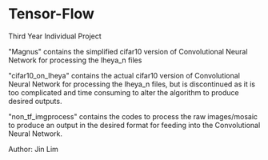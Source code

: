 # Tensor-Flow
Third Year Individual Project

"Magnus" contains the simplified cifar10 version of Convolutional Neural Network for processing the Iheya_n files

"cifar10_on_Iheya" contains the actual cifar10 version of Convolutional Neural Network for processing the Iheya_n files, but is discontinued as it is too complicated and time consuming to alter the algorithm to produce desired outputs.

"non_tf_imgprocess" contains the codes to process the raw images/mosaic to produce an output in the desired format for feeding into the Convolutional Neural Network.

Author:
Jin Lim
